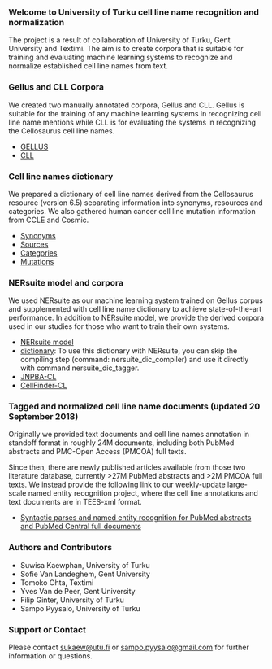 ### Welcome to University of Turku cell line name recognition and normalization
The project is a result of collaboration of University of Turku, Gent University and Textimi. The aim is to create corpora that is suitable for training and evaluating machine learning systems to recognize and normalize established cell line names from text. 

### Gellus and CLL Corpora
We created two manually annotated corpora, Gellus and CLL. Gellus is suitable for the training of any machine learning systems in recognizing cell line name mentions while CLL is for evaluating the systems in recognizing the Cellosaurus cell line names.

* [GELLUS](http://bionlp-www.utu.fi/cell-lines/Gellus_corpus.tar.gz)
* [CLL](http://bionlp-www.utu.fi/cell-lines/CLL_corpus.tar.gz)

### Cell line names dictionary
We prepared a dictionary of cell line names derived from the Cellosaurus resource (version 6.5) separating information into synonyms, resources and categories. We also gathered human cancer cell line mutation information from CCLE and Cosmic.

* [Synonyms](http://bionlp-www.utu.fi/cell-lines/cell_line_dictionary_synonyms.tab)
* [Sources](http://bionlp-www.utu.fi/cell-lines/cell_line_dictionary_resources.tab)
* [Categories](http://bionlp-www.utu.fi/cell-lines/cell_line_dictionary_categories.tab)
* [Mutations](http://bionlp-www.utu.fi/cell-lines/cell_line_dictionary_mutations.tab)

### NERsuite model and corpora
We used NERsuite as our machine learning system trained on Gellus corpus and supplemented with cell line name dictionary to achieve state-of-the-art performance. In addition to NERsuite model, we provide the derived corpora used in our studies for those who want to train their own systems.

* [NERsuite model](http://bionlp-www.utu.fi/cell-lines/NERsuite_Gellus_Cellosaurus.m)
* [dictionary](http://bionlp-www.utu.fi/cell-lines/cell_line_dictionary.db): To use this dictionary with NERsuite, you can skip the compiling step (command: nersuite_dic_compiler) and use it directly with command nersuite_dic_tagger.
* [JNPBA-CL](http://bionlp-www.utu.fi/cell-lines/JNLPBA-CL_corpus.tar.gz)
* [CellFinder-CL](http://bionlp-www.utu.fi/cell-lines/CellFinder-CL_corpus.tar.gz)
  
### Tagged and normalized cell line name documents (updated 20 September 2018)
Originally we provided text documents and cell line names annotation in standoff format in roughly 24M documents, including both PubMed abstracts and PMC-Open Access (PMCOA) full texts. 

Since then, there are newly published articles available from those two literature database, currently >27M PubMed abstracts and >2M PMCOA full texts. We instead provide the following link to our weekly-update large-scale named entity recognition project, where the cell line annotations and text documents are in TEES-xml format.

* [Syntactic parses and named entity recognition for PubMed abstracts and PubMed Central full documents](https://turkunlp.github.io/pubmed_parses/)

### Authors and Contributors
* Suwisa Kaewphan, University of Turku
* Sofie Van Landeghem, Gent University
* Tomoko Ohta, Textimi
* Yves Van de Peer, Gent University
* Filip Ginter, University of Turku
* Sampo Pyysalo, University of Turku 

### Support or Contact
Please contact sukaew@utu.fi or sampo.pyysalo@gmail.com for further information or questions.
